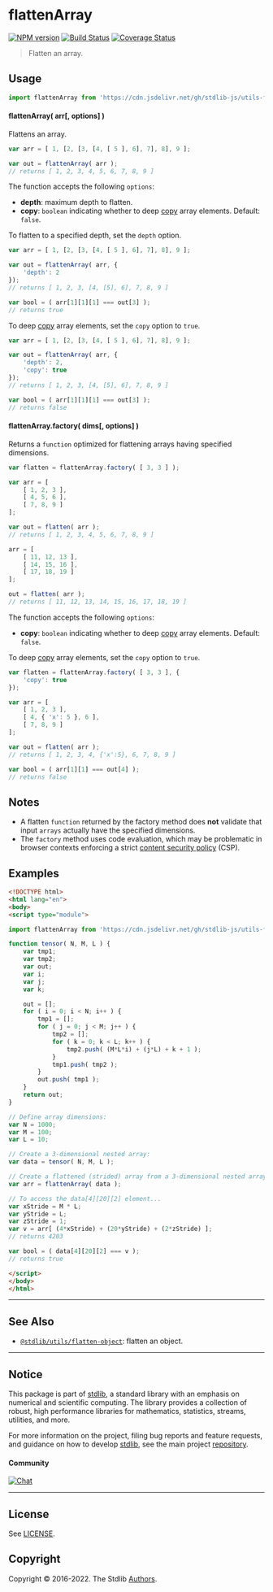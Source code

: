 <!--

@license Apache-2.0

Copyright (c) 2018 The Stdlib Authors.

Licensed under the Apache License, Version 2.0 (the "License");
you may not use this file except in compliance with the License.
You may obtain a copy of the License at

   http://www.apache.org/licenses/LICENSE-2.0

Unless required by applicable law or agreed to in writing, software
distributed under the License is distributed on an "AS IS" BASIS,
WITHOUT WARRANTIES OR CONDITIONS OF ANY KIND, either express or implied.
See the License for the specific language governing permissions and
limitations under the License.

-->

# flattenArray

[![NPM version][npm-image]][npm-url] [![Build Status][test-image]][test-url] [![Coverage Status][coverage-image]][coverage-url] <!-- [![dependencies][dependencies-image]][dependencies-url] -->

> Flatten an array.



<section class="usage">

## Usage

```javascript
import flattenArray from 'https://cdn.jsdelivr.net/gh/stdlib-js/utils-flatten-array@esm/index.mjs';
```

#### flattenArray( arr\[, options] )

Flattens an array.

```javascript
var arr = [ 1, [2, [3, [4, [ 5 ], 6], 7], 8], 9 ];

var out = flattenArray( arr );
// returns [ 1, 2, 3, 4, 5, 6, 7, 8, 9 ]
```

The function accepts the following `options`:

-   **depth**: maximum depth to flatten.
-   **copy**: `boolean` indicating whether to deep [copy][@stdlib/utils/copy] array elements. Default: `false`.

To flatten to a specified depth, set the `depth` option.

```javascript
var arr = [ 1, [2, [3, [4, [ 5 ], 6], 7], 8], 9 ];

var out = flattenArray( arr, {
    'depth': 2
});
// returns [ 1, 2, 3, [4, [5], 6], 7, 8, 9 ]

var bool = ( arr[1][1][1] === out[3] );
// returns true
```

To deep [copy][@stdlib/utils/copy] array elements, set the `copy` option to `true`.

```javascript
var arr = [ 1, [2, [3, [4, [ 5 ], 6], 7], 8], 9 ];

var out = flattenArray( arr, {
    'depth': 2,
    'copy': true
});
// returns [ 1, 2, 3, [4, [5], 6], 7, 8, 9 ]

var bool = ( arr[1][1][1] === out[3] );
// returns false
```

#### flattenArray.factory( dims\[, options] )

Returns a `function` optimized for flattening arrays having specified dimensions.

```javascript
var flatten = flattenArray.factory( [ 3, 3 ] );

var arr = [
    [ 1, 2, 3 ],
    [ 4, 5, 6 ],
    [ 7, 8, 9 ]
];

var out = flatten( arr );
// returns [ 1, 2, 3, 4, 5, 6, 7, 8, 9 ]

arr = [
    [ 11, 12, 13 ],
    [ 14, 15, 16 ],
    [ 17, 18, 19 ]
];

out = flatten( arr );
// returns [ 11, 12, 13, 14, 15, 16, 17, 18, 19 ]
```

The function accepts the following `options`:

-   **copy**: `boolean` indicating whether to deep [copy][@stdlib/utils/copy] array elements. Default: `false`.

To deep [copy][@stdlib/utils/copy] array elements, set the `copy` option to `true`.

<!-- eslint-disable object-curly-newline -->

```javascript
var flatten = flattenArray.factory( [ 3, 3 ], {
    'copy': true
});

var arr = [
    [ 1, 2, 3 ],
    [ 4, { 'x': 5 }, 6 ],
    [ 7, 8, 9 ]
];

var out = flatten( arr );
// returns [ 1, 2, 3, 4, {'x':5}, 6, 7, 8, 9 ]

var bool = ( arr[1][1] === out[4] );
// returns false
```

</section>

<!-- /.usage -->

<section class="notes">

## Notes

-   A flatten `function` returned by the factory method does **not** validate that input `arrays` actually have the specified dimensions.
-   The `factory` method uses code evaluation, which may be problematic in browser contexts enforcing a strict [content security policy][mdn-csp] (CSP).

</section>

<!-- /.notes -->

<section class="examples">

## Examples

<!-- eslint-disable array-bracket-spacing -->

<!-- eslint no-undef: "error" -->

```html
<!DOCTYPE html>
<html lang="en">
<body>
<script type="module">

import flattenArray from 'https://cdn.jsdelivr.net/gh/stdlib-js/utils-flatten-array@esm/index.mjs';

function tensor( N, M, L ) {
    var tmp1;
    var tmp2;
    var out;
    var i;
    var j;
    var k;

    out = [];
    for ( i = 0; i < N; i++ ) {
        tmp1 = [];
        for ( j = 0; j < M; j++ ) {
            tmp2 = [];
            for ( k = 0; k < L; k++ ) {
                tmp2.push( (M*L*i) + (j*L) + k + 1 );
            }
            tmp1.push( tmp2 );
        }
        out.push( tmp1 );
    }
    return out;
}

// Define array dimensions:
var N = 1000;
var M = 100;
var L = 10;

// Create a 3-dimensional nested array:
var data = tensor( N, M, L );

// Create a flattened (strided) array from a 3-dimensional nested array:
var arr = flattenArray( data );

// To access the data[4][20][2] element...
var xStride = M * L;
var yStride = L;
var zStride = 1;
var v = arr[ (4*xStride) + (20*yStride) + (2*zStride) ];
// returns 4203

var bool = ( data[4][20][2] === v );
// returns true

</script>
</body>
</html>
```

</section>

<!-- /.examples -->

<!-- Section for related `stdlib` packages. Do not manually edit this section, as it is automatically populated. -->

<section class="related">

* * *

## See Also

-   <span class="package-name">[`@stdlib/utils/flatten-object`][@stdlib/utils/flatten-object]</span><span class="delimiter">: </span><span class="description">flatten an object.</span>

</section>

<!-- /.related -->

<!-- Section for all links. Make sure to keep an empty line after the `section` element and another before the `/section` close. -->


<section class="main-repo" >

* * *

## Notice

This package is part of [stdlib][stdlib], a standard library with an emphasis on numerical and scientific computing. The library provides a collection of robust, high performance libraries for mathematics, statistics, streams, utilities, and more.

For more information on the project, filing bug reports and feature requests, and guidance on how to develop [stdlib][stdlib], see the main project [repository][stdlib].

#### Community

[![Chat][chat-image]][chat-url]

---

## License

See [LICENSE][stdlib-license].


## Copyright

Copyright &copy; 2016-2022. The Stdlib [Authors][stdlib-authors].

</section>

<!-- /.stdlib -->

<!-- Section for all links. Make sure to keep an empty line after the `section` element and another before the `/section` close. -->

<section class="links">

[npm-image]: http://img.shields.io/npm/v/@stdlib/utils-flatten-array.svg
[npm-url]: https://npmjs.org/package/@stdlib/utils-flatten-array

[test-image]: https://github.com/stdlib-js/utils-flatten-array/actions/workflows/test.yml/badge.svg?branch=main
[test-url]: https://github.com/stdlib-js/utils-flatten-array/actions/workflows/test.yml?query=branch:main

[coverage-image]: https://img.shields.io/codecov/c/github/stdlib-js/utils-flatten-array/main.svg
[coverage-url]: https://codecov.io/github/stdlib-js/utils-flatten-array?branch=main

<!--

[dependencies-image]: https://img.shields.io/david/stdlib-js/utils-flatten-array.svg
[dependencies-url]: https://david-dm.org/stdlib-js/utils-flatten-array/main

-->

[chat-image]: https://img.shields.io/gitter/room/stdlib-js/stdlib.svg
[chat-url]: https://gitter.im/stdlib-js/stdlib/

[stdlib]: https://github.com/stdlib-js/stdlib

[stdlib-authors]: https://github.com/stdlib-js/stdlib/graphs/contributors

[umd]: https://github.com/umdjs/umd
[es-module]: https://developer.mozilla.org/en-US/docs/Web/JavaScript/Guide/Modules

[deno-url]: https://github.com/stdlib-js/utils-flatten-array/tree/deno
[umd-url]: https://github.com/stdlib-js/utils-flatten-array/tree/umd
[esm-url]: https://github.com/stdlib-js/utils-flatten-array/tree/esm

[stdlib-license]: https://raw.githubusercontent.com/stdlib-js/utils-flatten-array/main/LICENSE

[@stdlib/utils/copy]: https://github.com/stdlib-js/utils-copy/tree/esm

[mdn-csp]: https://developer.mozilla.org/en-US/docs/Web/HTTP/CSP

<!-- <related-links> -->

[@stdlib/utils/flatten-object]: https://github.com/stdlib-js/utils-flatten-object/tree/esm

<!-- </related-links> -->

</section>

<!-- /.links -->
